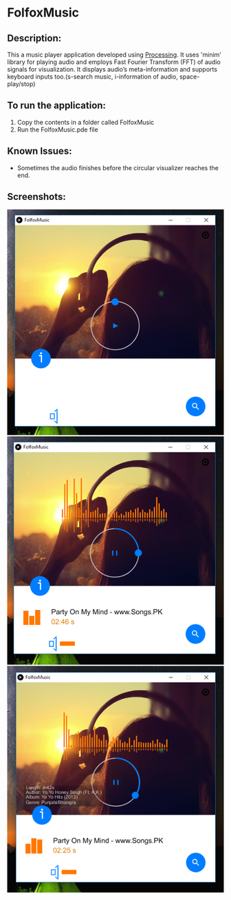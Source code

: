 # FolfoxMusic
## Description:
This a music player application developed using [Processing](https://processing.org/).
It uses 'minim' library for playing audio and employs Fast Fourier Transform (FFT) of audio signals for visualization.
It displays audio’s meta-information and supports keyboard inputs too.(s-search music, i-information of audio, space-play/stop)
</br>
## To run the application:
1. Copy the contents in a folder called FolfoxMusic
2. Run the FolfoxMusic.pde file

## Known Issues:
* Sometimes the audio finishes before the circular visualizer reaches the end.

## Screenshots:
![Player](/images/player.PNG?raw=true)
![Player1](/images/playerPlaying.PNG?raw=true)
![Player2](/images/playerMeta.PNG?raw=true)

